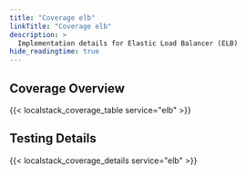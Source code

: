 ```yaml
---
title: "Coverage elb"
linkTitle: "Coverage elb"
description: >
  Implementation details for Elastic Load Balancer (ELB)
hide_readingtime: true
---
```


## Coverage Overview
{{< localstack_coverage_table service="elb" >}}

## Testing Details
{{< localstack_coverage_details service="elb" >}}
